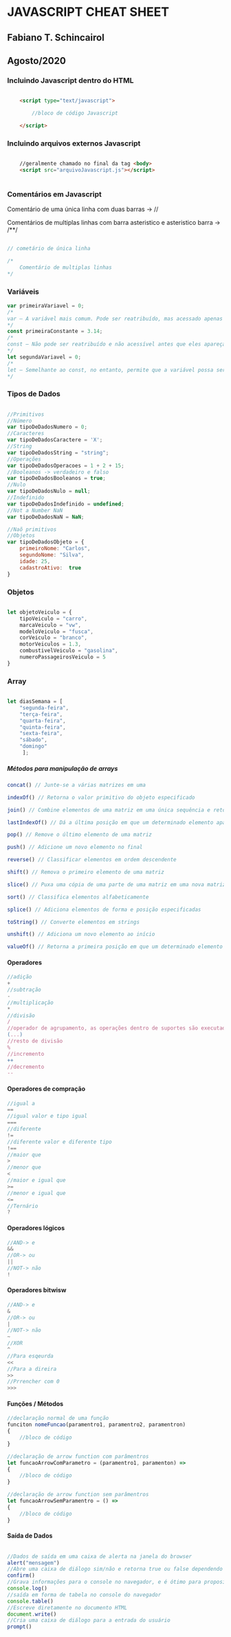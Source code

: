 # JAVASCRIPT CHEAT SHEET

## Fabiano T. Schincairol
## Agosto/2020

### Incluindo Javascript dentro do HTML

```html

    <script type="text/javascript">

        //bloco de código Javascript

    </script>

```

### Incluindo arquivos externos Javascript 

```html

    //geralmente chamado no final da tag <body>
    <script src="arquivoJavascript.js"></script>
  
```

### Comentários em Javascript

Comentário de uma única linha com duas barras ->   //

Comentários de multiplas linhas com barra asteristico e asteristico barra ->  /**/

```Javascript

// cometário de única linha

/*
    Comentário de multiplas linhas
*/

```

### Variáveis

```Javascript
var primeiraVariavel = 0;
/*
var — A variável mais comum. Pode ser reatribuído, mas acessado apenas dentro de uma função. Variáveis definidas com var movem-se para o topo quando o código é executado.
*/
const primeiraConstante = 3.14;
/*
const — Não pode ser reatribuído e não acessível antes que eles apareçam dentro do código.
*/
let segundaVariavel = 0;
/*
let — Semelhante ao const, no entanto, permite que a variável possa ser retribuída, mas não redeclarada.
*/
```

### Tipos de Dados

```Javascript

//Primitivos
//Número
var tipoDeDadosNumero = 0;
//Caracteres
var tipoDeDadosCaractere = 'X';
//String
var tipoDeDadosString = "string";
//Operações
var tipoDeDadosOperacoes = 1 + 2 + 15;
//Booleanos -> verdadeiro e falso
var tipoDeDadosBooleanos = true;
//Nulo
var tipoDeDadosNulo = null;
//Indefinido
var tipoDeDadosIndefinido = undefined;
//Not a Number NaN
var tipoDeDadosNaN = NaN;

//Naõ primitivos
//Objetos
var tipoDeDadosObjeto = {
    primeiroNome: "Carlos",
    segundoNome: "Silva",
    idade: 25,
    cadastroAtivo:  true
}

```

### Objetos

```Javascript

let objetoVeiculo = {
    tipoVeiculo = "carro",
    marcaVeiculo = "vw",
    modeloVeiculo = "fusca",
    corVeiculo = "branco",
    motorVeiculos = 1.3,
    combustivelVeiculo = "gasolina",
    numeroPassageirosVeiculo = 5
}

```

### Array

```Javascript

let diasSemana = [
    "segunda-feira", 
    "terça-feira",
    "quarta-feira",
    "quinta-feira",
    "sexta-feira",
    "sábado",
    "domingo"
     ];
```

##### Métodos para manipulação de arrays

```Javascript
concat() // Junte-se a várias matrizes em uma

indexOf() // Retorna o valor primitivo do objeto especificado

join() // Combine elementos de uma matriz em uma única sequência e retorne a sequência

lastIndexOf() // Dá a última posição em que um determinado elemento aparece em uma matriz

pop() // Remove o último elemento de uma matriz

push() // Adicione um novo elemento no final

reverse() // Classificar elementos em ordem descendente

shift() // Remova o primeiro elemento de uma matriz

slice() // Puxa uma cópia de uma parte de uma matriz em uma nova matriz

sort() // Classifica elementos alfabeticamente

splice() // Adiciona elementos de forma e posição especificadas

toString() // Converte elementos em strings

unshift() // Adiciona um novo elemento ao início

valueOf() // Retorna a primeira posição em que um determinado elemento aparece em uma matriz
``` 

#### Operadores

```Javascript
//adição
+ 
//subtração
-
//multiplicação
*
//divisão
/ 
//operador de agrupamento, as operações dentro de suportes são executadas mais cedo do que as externas
(...)
//resto de divisão
%
//incremento
++
//decremento
--
```

#### Operadores de compração

```Javascript
//igual a
==
//igual valor e tipo igual
===
//diferente
!=
//diferente valor e diferente tipo
!==
//maior que
>
//menor que
<
//maior e igual que
>=
//menor e igual que
<=
//Ternário
?
```

#### Operadores lógicos

```Javascript
//AND-> e 
&&
//OR-> ou
||
//NOT-> não
!
```

#### Operadores bitwisw

```Javascript
//AND-> e 
&
//OR-> ou
|
//NOT-> não
~
//XOR
^
//Para esqeurda
<<
//Para a direira
>>
//Prrencher com 0
>>> 
```

#### Funções / Métodos

```Javascript
//declaração normal de uma função
funciton nomeFuncao(paramentro1, paramentro2, paramentron)
{
    //bloco de código
}

//declaração de arrow function com parâmentros
let funcaoArrowComParametro = (paramentro1, paramenton) => 
{
    //bloco de código
}

//declaração de arrow function sem parâmentros
let funcaoArrowSemParamentro = () => 
{
    //bloco de código
}

```

#### Saída de Dados

```Javascript

//Dados de saída em uma caixa de alerta na janela do browser
alert("mensagem")
//Abre uma caixa de diálogo sim/não e retorna true ou false dependendo do clique do usuário
confirm()
//Grava informações para o console no navegador, e é ótimo para propositos de depuração e testes de código, evitando o uso na produção final
console.log()
//saída em forma de tabela no console do navegador
console.table()
//Escreve diretamente no documento HTML
document.write()
//Cria uma caixa de diálogo para a entrada do usuário
prompt()

```
